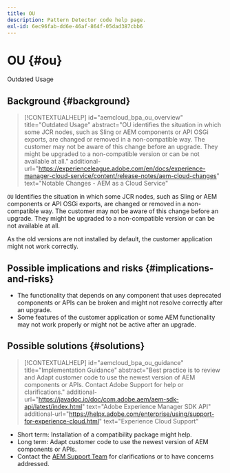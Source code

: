 ```yaml
---
title: OU
description: Pattern Detector code help page.
exl-id: 6ec96fab-dd6e-46af-864f-05dad387cbb6
---
```

# OU {#ou}

Outdated Usage

## Background {#background}

>[!CONTEXTUALHELP]
>id="aemcloud_bpa_ou_overview"
>title="Outdated Usage"
>abstract="OU identifies the situation in which some JCR nodes, such as Sling or AEM components or API OSGi exports, are changed or removed in a non-compatible way. The customer may not be aware of this change before an upgrade. They might be upgraded to a non-compatible version or can be not available at all."
>additional-url="https://experienceleague.adobe.com/en/docs/experience-manager-cloud-service/content/release-notes/aem-cloud-changes" text="Notable Changes - AEM as a Cloud Service"

`OU`  Identifies the situation in which some JCR nodes, such as Sling or AEM components or API OSGi exports, are changed or removed in a non-compatible way. The customer may not be aware of this change before an upgrade. They might be upgraded to a non-compatible version or can be not available at all.

As the old versions are not installed by default, the customer application might not work correctly.

## Possible implications and risks {#implications-and-risks}

* The functionality that depends on any component that uses deprecated components or APIs can be broken and might not resolve correctly after an upgrade.
* Some features of the customer application or some AEM functionality may not work properly or might not be active after an upgrade.

## Possible solutions {#solutions}

>[!CONTEXTUALHELP]
>id="aemcloud_bpa_ou_guidance"
>title="Implementation Guidance"
>abstract="Best practice is to review and Adapt customer code to use the newest version of AEM components or APIs. Contact Adobe Support for help or clarifications."
>additional-url="https://javadoc.io/doc/com.adobe.aem/aem-sdk-api/latest/index.html" text="Adobe Experience Manager SDK API"
>additional-url="https://helpx.adobe.com/enterprise/using/support-for-experience-cloud.html" text="Experience Cloud Support"

* Short term: Installation of a compatibility package might help.
* Long term: Adapt customer code to use the newest version of AEM components or APIs.
* Contact the [AEM Support Team](https://helpx.adobe.com/enterprise/using/support-for-experience-cloud.html) for clarifications or to have concerns addressed.
